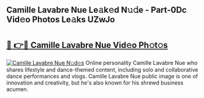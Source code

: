 ## Camille Lavabre Nue Le𝚊k𝚎d N𝚞𝚍e - Part-0Dc Vid𝚎o Photos Le𝚊ks UZwJo

# <h2><a href="http://fb64952.evod.top/?m=Camille+Lavabre+Nue">🔗 👉🔴 Camille Lavabre Nue Vid𝚎o Ph𝚘t𝚘s</a></h2>

[![Camille Lavabre Nue N𝚞d𝚎s](https://i.imgur.com/8V9OHl7.gif)](http://fb64952.evod.top/?m=Camille+Lavabre+Nue)
Online personality Camille Lavabre Nue who shares lifestyle and dance-themed content, including solo and collaborative dance performances and vlogs. Camille Lavabre Nue public image is one of innovation and creativity, but he's also known for his shrewd business acumen. 
